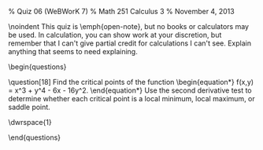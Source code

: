 % Quiz 06 (WeBWorK 7)
% Math 251 Calculus 3
% November 4, 2013 

\noindent
This quiz is \emph{open-note}, but no books or calculators may be used. In calculation, you can show work at your discretion, but remember that I can't give partial credit for calculations I can't see. Explain anything that seems to need explaining.

\begin{questions} 

\question[18] Find the critical points of the function 
\begin{equation*}
f(x,y) = x^3 + y^4 - 6x - 16y^2.
\end{equation*}
Use the second derivative test to determine whether each critical point is a local minimum, local maximum, or saddle point.

\dwrspace{1}

\end{questions}
